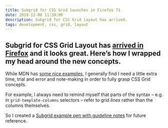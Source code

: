 ```yaml
---
title: Subgrid for CSS Grid launches in Firefox 71
date: 2019-12-08 11:39:00
description: Subgrid for CSS Grid layout has arrived.
tags: development, css, grid, layout
---
```

Subgrid for CSS Grid Layout has [arrived in Firefox](https://hacks.mozilla.org/2019/12/firefox-71-a-year-end-arrival/) and it looks great. Here’s how I wrapped my head around the new concepts.
---

While MDN has [some nice examples](https://wiki.developer.mozilla.org/en-US/docs/Web/CSS/CSS_Grid_Layout/Subgrid), I generally find I need a little extra time, trial and error and note-making in order to fully grasp CSS Grid concepts. 

For example, I always need to remind myself that parts of the syntax – e.g. in `grid-template-columns` selectors – refer to grid _lines_ rather than the columns themselves. 

So I created a [Subgrid example pen with guideline notes](https://codepen.io/fuzzylogicx/pen/eYmpowG?editors=1100) for future reference.

